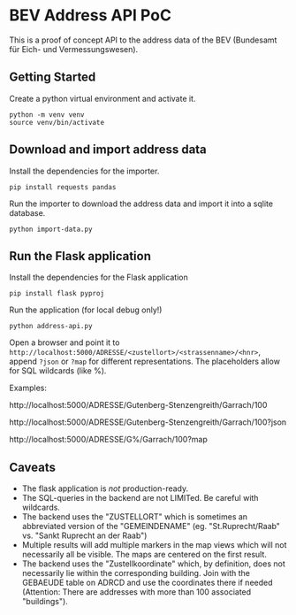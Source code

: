 # BEV Address API PoC

This is a proof of concept API to the address data of the BEV (Bundesamt für Eich- und Vermessungswesen).

## Getting Started

Create a python virtual environment and activate it.

```
python -m venv venv
source venv/bin/activate
```

## Download and import address data

Install the dependencies for the importer.

```
pip install requests pandas 
```

Run the importer to download the address data and import it into a sqlite database.

```
python import-data.py
```

## Run the Flask application

Install the dependencies for the Flask application

```
pip install flask pyproj
```

Run the application (for local debug only!)

```
python address-api.py
```

Open a browser and point it to `http://localhost:5000/ADRESSE/<zustellort>/<strassenname>/<hnr>`, append `?json` or `?map` for different representations.
The placeholders allow for SQL wildcards (like %).

Examples:

http://localhost:5000/ADRESSE/Gutenberg-Stenzengreith/Garrach/100

http://localhost:5000/ADRESSE/Gutenberg-Stenzengreith/Garrach/100?json

http://localhost:5000/ADRESSE/G%/Garrach/100?map


## Caveats

* The flask application is *not* production-ready.
* The SQL-queries in the backend are not LIMITed. Be careful with wildcards.
* The backend uses the "ZUSTELLORT" which is sometimes an abbreviated version of the "GEMEINDENAME" (eg. "St.Ruprecht/Raab" vs. "Sankt Ruprecht an der Raab")
* Multiple results will add multiple markers in the map views which will not necessarily all be visible. The maps are centered on the first result.
* The backend uses the "Zustellkoordinate" which, by definition, does not necessarily lie within the corresponding building. Join with the GEBAEUDE table on ADRCD and use the coordinates there if needed (Attention: There are addresses with more than 100 associated "buildings").

